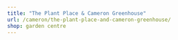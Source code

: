 ```yaml
---
title: "The Plant Place & Cameron Greenhouse"
url: /cameron/the-plant-place-and-cameron-greenhouse/
shop: garden centre
---
```

